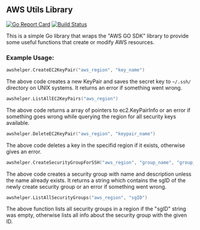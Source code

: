 ## AWS Utils Library

[![Go Report Card](https://goreportcard.com/badge/github.com/florianakos/awshelper)](https://goreportcard.com/report/github.com/florianakos/awshelper) [![Build Status](https://travis-ci.org/florianakos/awshelper.svg?branch=master)](https://travis-ci.org/florianakos/awshelper)

This is a simple Go library that wraps the "AWS GO SDK" library to provide some useful functions that create or modify AWS resources.

### Example Usage: ###

```go
awshelper.CreateEC2KeyPair("aws_region", "key_name")
```
The above code creates a new KeyPair and saves the secret key to ``~/.ssh/ `` directory on UNIX systems. It returns an error if something went wrong.


```go
awshelper.ListAllEC2KeyPairs("aws_region")
```
The above code returns a array of pointers to ec2.KeyPairInfo or an error if something goes wrong while querying the region for all security keys available.


```go
awshelper.DeleteEC2KeyPair("aws_region", "keypair_name")
```
The above code deletes a key in the specifid region if it exists, otherwise gives an error.


```go
awshelper.CreateSecurityGroupForSSH("aws_region", "group_name", "group_description")
```
The above code creates a security group with name and description unless the name already exists. It returns a string which contains the sgID of the newly create security group or an error if something went wrong.

```go
awshelper.ListAllSecurityGroups("aws_region", "sgID")
```
The above function lists all security groups in a region if the "sgID" string was empty, otherwise lists all info about the security group with the given ID.
